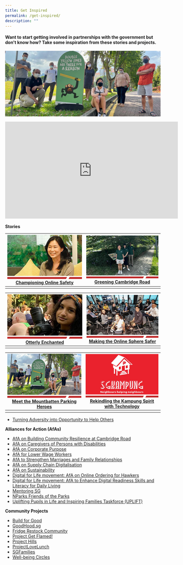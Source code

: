 ```yaml
---
title: Get Inspired
permalink: /get-inspired/
description: ""
---
```

#### **Want to start getting involved in partnerships with the government but don't know how? Take some inspiration from these stories and projects.**

![Mountbatten Parking Heroes](/images/img_mountbatten-parking-hero---1296x550.jpg)

<iframe allowfullscreen="" allow="accelerometer; autoplay; clipboard-write; encrypted-media; gyroscope; picture-in-picture; web-share" frameborder="0" title="YouTube video player" src="https://www.youtube.com/embed/hXDrydjN6YA?si=7-b83B80opawml-8" height="315" width="560"></iframe>

**Stories**

|![Championing Online Safety](/images/Get%20inspired/champion2.jpg)<br>[Championing Online Safety](https://www.sg/stories/anita-low-lim---a-champion-of-online-safety)|![Greening Cambridge Road](/images/Get%20inspired/greening-cambridge-road2.jpg)<br>[Greening Cambridge Road](https://www.straitstimes.com/singapore/cambridge-road-residents-are-greening-their-neighbourhood-from-the-ground-up-heres-how-theyre-doing-it)
| -------- | -------- |
|    |    |

|![Otterly Enchanted](/images/Get%20inspired/otterly-enchanted2.jpg)<br>[Otterly Enchanted](https://www.sg/stories/anusha-shivram-youth-stewards-of-nature-afa)|![Making Online Sphere Safer](/images/Get%20inspired/online-sphere-safer2.jpg)<br>[Making the Online Sphere Safer](https://www.straitstimes.com/singapore/this-22-year-old-is-tackling-online-harms-to-make-the-online-sphere-safer-for-her-peers)
| -------- | -------- |
|    |    |

|![Mountbatten Parking Heroes](/images/Get%20inspired/mountbatten-parking-heroes2.jpg)<br>[Meet the Mountbatten Parking Heroes](https://www.sg/stories/mountbatten-parking-heroes)|![Rekindling Kampung Spirit](/images/Get%20inspired/rekindling-kampung-spirit2.jpg)<br>[Rekindling the Kampung Spirit with Technology](https://www.sg/stories/sgkampung)
| -------- | -------- |
|    |    |


* [Turning Adversity into Opportunity to Help Others](https://www.straitstimes.com/singapore/mother-of-kids-with-special-needs-turns-adversity-into-an-opportunity-to-help-others)

**Alliances for Action (AfAs)**
* [AfA on Building Community Resilience at Cambridge Road](https://www.straitstimes.com/singapore/cambridge-road-residents-are-greening-their-neighbourhood-from-the-ground-up-heres-how-theyre-doing-it)
* [AfA on Caregivers of Persons with Disabilities](https://caring.sg/#services)
* [AfA on Corporate Purpose](https://www.thecompanyofgood.sg/corporate-purpose#alliance-for-action-on-corporate-purpose)
* [AfA for Lower Wage Workers](https://www.momafalww.com/)
* [AfA to Strengthen Marriages and Family Relationships](https://www.msf.gov.sg/what-we-do/afam/home)
* [AfA on Supply Chain Digitalisation](https://sgtradex.com/index.php)
* [AfA on Sustainability](https://www.climateimpactx.com/about)
* [Digital for Life movement: AfA on Online Ordering for Hawkers](https://www.whyq.sg/sghawkersonline)
* [Digital for Life movement: AfA to Enhance Digital Readiness Skills and Literacy for Daily Living](https://together.smartnation.gov.sg)
* [Mentoring SG](https://mentoring.sg/)
* [NParks Friends of the Parks](https://fotp.nparks.gov.sg/)
* [Uplifting Pupils in Life and Inspiring Families Taskforce (UPLIFT)](https://www.straitstimes.com/singapore/politics/more-help-for-disadvantaged-and-special-needs-students-maliki-osman)

**Community Projects**
* [Build for Good](https://www.build.gov.sg)
* [GoodHood.sg](https://www.goodhoodsg.com)
* [Fridge Restock Community](https://www.frc.sg)
* [Project Get Flamed!](https://www.projgetflamed.com/about/our-journey)
* [Project Hills](https://www.theprojecthills.com)
* [ProjectLoveLunch](https://www.projectlovelunch.com/about)
* [SGFamilies](https://www.straitstimes.com/opinion/forum/forum-parent-volunteers-group-offers-support-to-families-under-stress?fbclid=IwAR3-AivF0sb2UvWC6Fu74RvboOww_uKFT2VeRs_JzMwyUn2beAqNz_FGpTo)
* [Well-being Circles](https://www.wellbeingcircles.sg/)